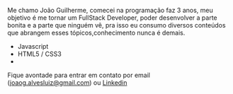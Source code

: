 

<p>
  Me chamo João Guilherme, comecei na programação faz 3 anos, meu objetivo é me tornar um FullStack Developer, poder desenvolver a parte bonita e a parte que ninguém vê, pra isso  eu consumo diversos conteúdos que abrangem esses tópicos,conhecimento nunca é demais.
</p>

<ul>
  <li>Javascript</li>
  <li>HTML5 / CSS3</li>
  <li></li>
</ul>

Fique avontade para entrar em contato por email (joaog.alvesluiz@gmail.com) ou <a href="https://www.linkedin.com/in/joao-guilherme-alves-luiz-516ab3162/">Linkedin</a>


<!--
**joaogalvesluiz/joaogalvesluiz** is a ✨ _special_ ✨ repository because its `README.md` (this file) appears on your GitHub profile.

Here are some ideas to get you started:

- 🔭 I’m currently working on ...
- 🌱 I’m currently learning ...
- 👯 I’m looking to collaborate on ...
- 🤔 I’m looking for help with ...
- 💬 Ask me about ...
- 📫 How to reach me: ...
- 😄 Pronouns: ...
- ⚡ Fun fact: ...
-->
